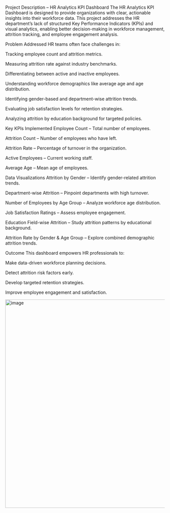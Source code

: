 Project Description – HR Analytics KPI Dashboard
The HR Analytics KPI Dashboard is designed to provide organizations with clear, actionable insights into their workforce data. This project addresses the HR department’s lack of structured Key Performance Indicators (KPIs) and visual analytics, enabling better decision-making in workforce management, attrition tracking, and employee engagement analysis.

Problem Addressed
HR teams often face challenges in:

Tracking employee count and attrition metrics.

Measuring attrition rate against industry benchmarks.

Differentiating between active and inactive employees.

Understanding workforce demographics like average age and age distribution.

Identifying gender-based and department-wise attrition trends.

Evaluating job satisfaction levels for retention strategies.

Analyzing attrition by education background for targeted policies.

Key KPIs Implemented
Employee Count – Total number of employees.

Attrition Count – Number of employees who have left.

Attrition Rate – Percentage of turnover in the organization.

Active Employees – Current working staff.

Average Age – Mean age of employees.

Data Visualizations
Attrition by Gender – Identify gender-related attrition trends.

Department-wise Attrition – Pinpoint departments with high turnover.

Number of Employees by Age Group – Analyze workforce age distribution.

Job Satisfaction Ratings – Assess employee engagement.

Education Field-wise Attrition – Study attrition patterns by educational background.

Attrition Rate by Gender & Age Group – Explore combined demographic attrition trends.

Outcome
This dashboard empowers HR professionals to:

Make data-driven workforce planning decisions.

Detect attrition risk factors early.

Develop targeted retention strategies.

Improve employee engagement and satisfaction.


<img width="1172" height="656" alt="image" src="https://github.com/user-attachments/assets/3c79702b-724c-42f6-99e9-d73d2c3eab3b" />
